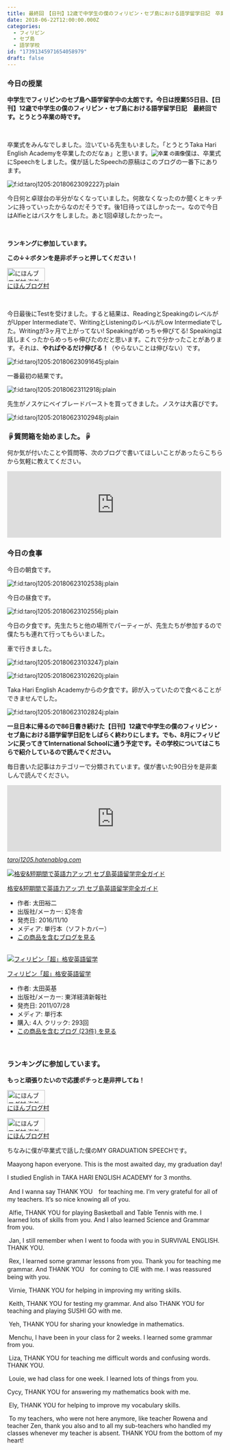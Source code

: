 ```yaml
---
title: 最終回　【日刊】12歳で中学生の僕のフィリピン・セブ島における語学留学日記　卒業当日　パーティー　Result And Future（結果と未来）
date: 2018-06-22T12:00:00.000Z
categories:
  - フィリピン
  - セブ島
  - 語学学校
id: "17391345971654058979"
draft: false
---
```

<h3>今日の授業</h3>
<p><strong>中学生でフィリピンのセブ島へ語学留学中の太朗です。今日は授業55日目、【日刊】12歳で中学生の僕のフィリピン・セブ島における語学留学日記　最終回です。とうとう卒業の時です。</strong></p>
<p> </p>
<p>卒業式をみんなでしました。泣いている先生もいました。「とうとうTaka Hari English Academyを卒業したのだなぁ」と思います。<img style="font-size: 12px; color: #000000; font-family: Meiryo; font-style: normal; font-variant-ligatures: normal; font-variant-caps: normal; font-weight: 400; letter-spacing: normal; orphans: 2; text-align: -webkit-center; text-indent: 0px; text-transform: none; white-space: normal; widows: 2; word-spacing: 0px; -webkit-text-stroke-width: 0px; text-decoration-style: initial; text-decoration-color: initial;" src="http://gazo.emoji7.jp/img/0561y_766652/%E5%8D%92%E6%A5%AD_m.gif" alt="卒業 の画像" />僕は、卒業式にSpeechをしました。僕が話したSpeechの原稿はこのブログの一番下にあります。</p>
<p><img class="hatena-fotolife" title="f:id:taroj1205:20180623092227j:plain" src="https://cdn-ak.f.st-hatena.com/images/fotolife/t/taroj1205/20180623/20180623092227.jpg" alt="f:id:taroj1205:20180623092227j:plain" /></p>
<p>今日何と卓球台の半分がなくなっていました。何故なくなったのか聞くとキッチンに持っていったからなのだそうです。後1日待ってほしかったー。なので今日はAlfieとはバスケをしました。あと1回卓球したかったー。</p>
<p> </p>
<p><strong>ランキングに参加しています。</strong></p>
<p><strong>この↓↓ボタンを是非ポチっと押してください！</strong></p>
<p><a href="//overseas.blogmura.com/cebu/ranking.html"><img src="//overseas.blogmura.com/cebu/img/cebu88_31.gif" alt="にほんブログ村 海外生活ブログ セブ島情報へ" width="88" height="31" border="0" /></a><br /><a href="//overseas.blogmura.com/cebu/ranking.html">にほんブログ村</a></p>
<p> </p>
<p>今日最後にTestを受けました。すると結果は、ReadingとSpeakingのレベルががUpper Intermediateで、WritingとListeningのレベルがLow Intermediateでした。Writingが3ヶ月で上がってない! Speakingがめっちゃ伸びてる! Speakingは話しまくったからめっちゃ伸びたのだと思います。これで分かったことがあります。それは、<strong>やればやるだけ伸びる！</strong>（やらないことは伸びない）です。</p>
<p><img class="hatena-fotolife" title="f:id:taroj1205:20180623091645j:plain" src="https://cdn-ak.f.st-hatena.com/images/fotolife/t/taroj1205/20180623/20180623091645.jpg" alt="f:id:taroj1205:20180623091645j:plain" /></p>
<p>一番最初の結果です。</p>
<p><img class="hatena-fotolife" title="f:id:taroj1205:20180623112918j:plain" src="https://cdn-ak.f.st-hatena.com/images/fotolife/t/taroj1205/20180623/20180623112918.jpg" alt="f:id:taroj1205:20180623112918j:plain" /></p>
<p>先生がノスケにベイブレードバーストを買ってきました。ノスケは大喜びです。</p>
<p><img class="hatena-fotolife" title="f:id:taroj1205:20180623102948j:plain" src="https://cdn-ak.f.st-hatena.com/images/fotolife/t/taroj1205/20180623/20180623102948.jpg" alt="f:id:taroj1205:20180623102948j:plain" /></p>
<h3>☟質問箱を始めました。☟</h3>
<p>何か気が付いたことや質問等、次のブログで書いてほしいことがあったらこちらから気軽に教えてください。</p>
<p><iframe class="embed-card embed-webcard" style="display: block; width: 100%; height: 155px; max-width: 500px; margin: 10px 0px;" title="太朗の質問箱です" src="https://hatenablog-parts.com/embed?url=https%3A%2F%2Fpeing.net%2Fja%2Ftaroj1205" frameborder="0" scrolling="no"></iframe></p>
<h3>今日の食事</h3>
<p>今日の朝食です。</p>
<p><img class="hatena-fotolife" title="f:id:taroj1205:20180623102538j:plain" src="https://cdn-ak.f.st-hatena.com/images/fotolife/t/taroj1205/20180623/20180623102538.jpg" alt="f:id:taroj1205:20180623102538j:plain" /></p>
<p>今日の昼食です。</p>
<p><img class="hatena-fotolife" title="f:id:taroj1205:20180623102556j:plain" src="https://cdn-ak.f.st-hatena.com/images/fotolife/t/taroj1205/20180623/20180623102556.jpg" alt="f:id:taroj1205:20180623102556j:plain" /></p>
<p>今日の夕食です。先生たちと他の場所でパーティーが、先生たちが参加するので僕たちも連れて行ってもらいました。</p>
<p>車で行きました。</p>
<p><img class="hatena-fotolife" title="f:id:taroj1205:20180623103247j:plain" src="https://cdn-ak.f.st-hatena.com/images/fotolife/t/taroj1205/20180623/20180623103247.jpg" alt="f:id:taroj1205:20180623103247j:plain" /></p>
<p><img class="hatena-fotolife" title="f:id:taroj1205:20180623102620j:plain" src="https://cdn-ak.f.st-hatena.com/images/fotolife/t/taroj1205/20180623/20180623102620.jpg" alt="f:id:taroj1205:20180623102620j:plain" /></p>
<p>Taka Hari English Academyからの夕食です。卵が入っていたので食べることができませんでした。</p>
<p><img class="hatena-fotolife" title="f:id:taroj1205:20180623102824j:plain" src="https://cdn-ak.f.st-hatena.com/images/fotolife/t/taroj1205/20180623/20180623102824.jpg" alt="f:id:taroj1205:20180623102824j:plain" /></p>
<p><strong>一旦日本に帰るので86日書き続けた【日刊】12歳で中学生の僕のフィリピン・セブ島における語学留学日記をしばらく終わりにします。でも、8月にフィリピンに戻ってきてInternational Schoolに通う予定です。その学校についてはこちらで紹介しているので読んでください。</strong><cite class="hatena-citation"></cite></p>
<p>毎日書いた記事はカテゴリーで分類されています。僕が書いた90日分を是非楽しんで読んでください。</p>
<p><iframe class="embed-card embed-webcard" style="display: block; width: 100%; height: 155px; max-width: 500px; margin: 10px 0px;" title="【日刊】12歳で中学生の僕のフィリピン・セブ島における語学留学日記" src="https://hatenablog-parts.com/embed?url=https%3A%2F%2Ftaroj1205.hatenablog.com%2F" frameborder="0" scrolling="no"></iframe><cite class="hatena-citation"><a href="https://taroj1205.hatenablog.com/">taroj1205.hatenablog.com</a></cite></p>
<div class="freezed">
<div class="hatena-asin-detail"><a href="http://www.amazon.co.jp/exec/obidos/ASIN/4344910435/taroj1205-hatena-22/"><img class="hatena-asin-detail-image" title="格安&amp;短期間で英語力アップ! セブ島英語留学完全ガイド" src="https://images-fe.ssl-images-amazon.com/images/I/51s5oIxrvpL._SL160_.jpg" alt="格安&amp;短期間で英語力アップ! セブ島英語留学完全ガイド" /></a>
<div class="hatena-asin-detail-info">
<p class="hatena-asin-detail-title"><a href="http://www.amazon.co.jp/exec/obidos/ASIN/4344910435/taroj1205-hatena-22/">格安&amp;短期間で英語力アップ! セブ島英語留学完全ガイド</a></p>
<ul>
<li><span class="hatena-asin-detail-label">作者:</span> 太田裕二</li>
<li><span class="hatena-asin-detail-label">出版社/メーカー:</span> 幻冬舎</li>
<li><span class="hatena-asin-detail-label">発売日:</span> 2016/11/10</li>
<li><span class="hatena-asin-detail-label">メディア:</span> 単行本（ソフトカバー）</li>
<li><a href="http://d.hatena.ne.jp/asin/4344910435/taroj1205-hatena-22" target="_blank">この商品を含むブログを見る</a></li>
</ul>
</div>
<div class="hatena-asin-detail-foot"> </div>
</div>
<div class="hatena-asin-detail"><a href="http://www.amazon.co.jp/exec/obidos/ASIN/4492044310/taroj1205-hatena-22/"><img class="hatena-asin-detail-image" title="フィリピン「超」格安英語留学" src="https://images-fe.ssl-images-amazon.com/images/I/41cTQ4X3qSL._SL160_.jpg" alt="フィリピン「超」格安英語留学" /></a>
<div class="hatena-asin-detail-info">
<p class="hatena-asin-detail-title"><a href="http://www.amazon.co.jp/exec/obidos/ASIN/4492044310/taroj1205-hatena-22/">フィリピン「超」格安英語留学</a></p>
<ul>
<li><span class="hatena-asin-detail-label">作者:</span> 太田英基</li>
<li><span class="hatena-asin-detail-label">出版社/メーカー:</span> 東洋経済新報社</li>
<li><span class="hatena-asin-detail-label">発売日:</span> 2011/07/28</li>
<li><span class="hatena-asin-detail-label">メディア:</span> 単行本</li>
<li><span class="hatena-asin-detail-label">購入</span>: 4人 <span class="hatena-asin-detail-label">クリック</span>: 293回</li>
<li><a href="http://d.hatena.ne.jp/asin/4492044310/taroj1205-hatena-22" target="_blank">この商品を含むブログ (23件) を見る</a></li>
</ul>
</div>
<div class="hatena-asin-detail-foot"> </div>
</div>
</div>
<h3>ランキングに参加しています。</h3>
<p><strong>もっと頑張りたいので応援ポチっと是非押してね！</strong></p>
<p><a href="//overseas.blogmura.com/studyabroad_parent/ranking.html"><img src="//overseas.blogmura.com/studyabroad_parent/img/studyabroad_parent88_31.gif" alt="にほんブログ村 海外生活ブログ 親子留学・ジュニア留学へ" width="88" height="31" border="0" /></a><br /><a href="//overseas.blogmura.com/studyabroad_parent/ranking.html">にほんブログ村</a></p>
<p><a href="//overseas.blogmura.com/cebu/ranking.html"><img src="//overseas.blogmura.com/cebu/img/cebu88_31.gif" alt="にほんブログ村 海外生活ブログ セブ島情報へ" width="88" height="31" border="0" /></a><br /><a href="//overseas.blogmura.com/cebu/ranking.html">にほんブログ村</a></p>
<p><!-- more -->ちなみに僕が卒業式で話した僕の<span style="font-weight: 400;">MY GRADUATION SPEECH</span>です。</p>
<p><span style="font-weight: 400;"> Maayong hapon everyone. This is the most awaited day, my graduation day!</span></p>
<p><span style="font-weight: 400;"> I studied English in TAKA HARI ENGLISH ACADEMY for 3 months.</span></p>
<p><span style="font-weight: 400;">  And I wanna say THANK YOU　for teaching me. I’m very grateful for all of my teachers. It’s so nice knowing all of you.</span></p>
<p><span style="font-weight: 400;">  Alfie, THANK YOU for playing Basketball and Table Tennis with me. I learned lots of skills from you. And I also learned Science and Grammar from you.</span></p>
<p><span style="font-weight: 400;">  Jan, I still remember when I went to fooda with you in SURVIVAL ENGLISH. THANK YOU.</span></p>
<p><span style="font-weight: 400;">  Rex, I learned some grammar lessons from you. Thank you for teaching me grammar. And THANK YOU　for coming to CIE with me. I was reassured being with you.</span></p>
<p><span style="font-weight: 400;">  Virnie, THANK YOU for helping in improving my writing skills.</span></p>
<p><span style="font-weight: 400;">  Keith, THANK YOU for testing my grammar. And also THANK YOU for teaching and playing SUSHI GO with me.</span></p>
<p><span style="font-weight: 400;">  Yeh, THANK YOU for sharing your knowledge in mathematics.</span></p>
<p><span style="font-weight: 400;">  Menchu, I have been in your class for 2 weeks. I learned some grammar from you.</span></p>
<p><span style="font-weight: 400;">  Liza, THANK YOU for teaching me difficult words and confusing words. THANK YOU.</span></p>
<p><span style="font-weight: 400;">  Louie, we had class for one week. I learned lots of things from you.</span></p>
<p><span style="font-weight: 400;"> Cycy, THANK YOU for answering my mathematics book with me.</span></p>
<p><span style="font-weight: 400;">  Ely, THANK YOU for helping to improve my vocabulary skills.</span></p>
<p><span style="font-weight: 400;">  To my teachers, who were not here anymore, like teacher Rowena and teacher Zen, thank you also and to all my sub-teachers who handled my classes whenever my teacher is absent. THANK YOU from the bottom of my heart!</span></p>
